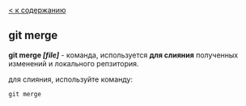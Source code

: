   [< к содержанию](./readme.md)

## git merge

**git merge *[file]*** - команда, используется **для слияния** полученных изменений и локального репзитория.

для слияния, используйте команду:

```bash-
git merge
```   